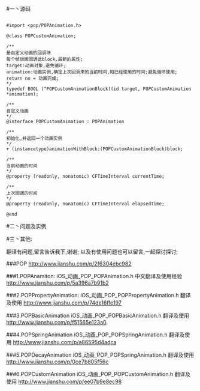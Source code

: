 #一丶源码

```

#import <pop/POPAnimation.h>

@class POPCustomAnimation;

/**
是自定义动画的回调块
每个帧动画回调此block,最新的属性;
target:动画对象,避免循环;
animation:动画实例,确定上次回调来的当前时间,和已经使用的时间;避免循环使用;
return no = 动画完成;
*/
typedef BOOL (^POPCustomAnimationBlock)(id target, POPCustomAnimation *animation);

/**
自定义动画
*/
@interface POPCustomAnimation : POPAnimation

/**
初始化,并返回一个动画实例
*/
+ (instancetype)animationWithBlock:(POPCustomAnimationBlock)block;

/**
当前动画的时间
*/
@property (readonly, nonatomic) CFTimeInterval currentTime;

/**
上次回调的时间
*/
@property (readonly, nonatomic) CFTimeInterval elapsedTime;

@end

```
#二丶问题及实例




#三丶其他:

翻译有问题,留言告诉我下,谢谢;
以及有使用问题也可以留言,一起探讨探讨;



###POP
http://www.jianshu.com/p/2f6304ebc982

###1.POPAnamiton:
iOS_动画_POP_POPAnimation.h 中文翻译及使用经验
http://www.jianshu.com/p/5a396a7b91b2

###2.POPPropertyAnimation:
iOS_动画_POP_POPPropertyAnimation.h 翻译及使用
http://www.jianshu.com/p/74de16ffe197

###3.POPBasicAnimation
iOS_动画_POP_POPBasicAnimation.h 翻译及使用
http://www.jianshu.com/p/f51565e123a0

###4.POPSpringAnimation
iOS_动画_POP_POPSpringAnimation.h 翻译及使用
http://www.jianshu.com/p/a86595d4adca

###5.POPDecayAnimation
iOS_动画_POP_POPSpringAnimation.h 翻译及使用
http://www.jianshu.com/p/0ce7b805f56c

###6.POPCustomAnimation
iOS_动画_POP_POPCustomAnimation.h 翻译及使用
http://www.jianshu.com/p/ee07b9e8ec98
